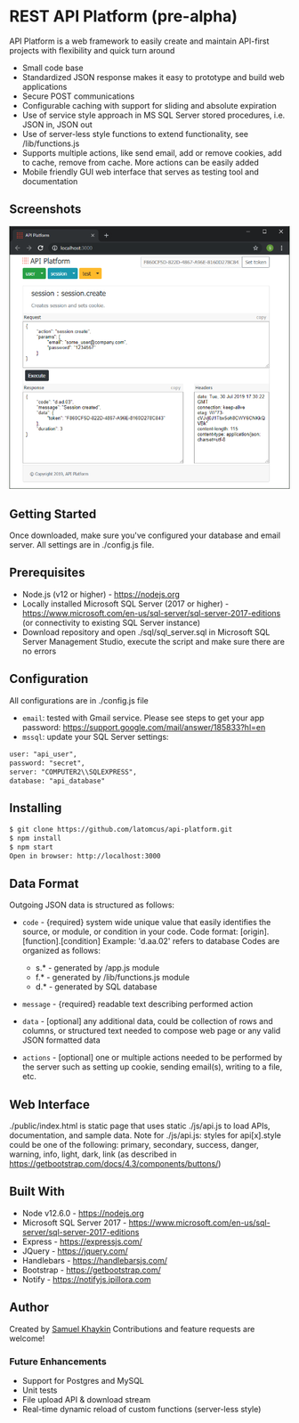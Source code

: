 # REST API Platform (pre-alpha)
API Platform is a web framework to easily create and maintain API-first projects with flexibility and quick turn around
* Small code base
* Standardized JSON response makes it easy to prototype and build web applications
* Secure POST communications
* Configurable caching with support for sliding and absolute expiration
* Use of service style approach in MS SQL Server stored procedures, i.e. JSON in, JSON out
* Use of server-less style functions to extend functionality, see /lib/functions.js
* Supports multiple actions, like send email, add or remove cookies, add to cache, remove from cache. More actions can be easily added
* Mobile friendly GUI web interface that serves as testing tool and documentation

## Screenshots
<img src="https://raw.githubusercontent.com/latomcus/api-platform/dev/public/images/api-gui.png" title="Web page to test session.create service">

## Getting Started
Once downloaded, make sure you've configured your database and email server. All settings are in ./config.js file.

## Prerequisites
* Node.js (v12 or higher) - https://nodejs.org
* Locally installed Microsoft SQL Server (2017 or higher) - https://www.microsoft.com/en-us/sql-server/sql-server-2017-editions
(or connectivity to existing SQL Server instance)
* Download repository and open ./sql/sql_server.sql in Microsoft SQL Server Management Studio, execute the script and make sure there are no errors

## Configuration
All configurations are in ./config.js file
 * `email`: tested with Gmail service. Please see steps to get your app password: https://support.google.com/mail/answer/185833?hl=en
 * `mssql`: update your SQL Server settings:

```
user: "api_user",
password: "secret",
server: "COMPUTER2\\SQLEXPRESS",
database: "api_database"
```

## Installing
    $ git clone https://github.com/latomcus/api-platform.git
    $ npm install
    $ npm start
    Open in browser: http://localhost:3000

## Data Format
Outgoing JSON data is structured as follows:
 * `code` - {required} system wide unique value that easily identifies the source, or module, or condition in your code.
Code format: [origin].[function].[condition]
Example: 'd.aa.02' refers to database
Codes are organized as follows:
   - s.* - generated by /app.js module
   - f.* - generated by /lib/functions.js module
   - d.* - generated by SQL database

 * `message` - {required} readable text describing performed action
 * `data` - [optional] any additional data, could be collection of rows and columns, or structured text needed to compose web page or any valid JSON formatted data
 * `actions` - [optional] one or multiple actions needed to be performed by the server such as setting up cookie, sending email(s), writing to a file, etc.

## Web Interface
./public/index.html is static page that uses static ./js/api.js to load APIs, documentation, and sample data.
Note for ./js/api.js: styles for api[x].style could be one of the following: primary, secondary, success, danger, warning, info, light, dark, link (as described in https://getbootstrap.com/docs/4.3/components/buttons/)

## Built With
* Node v12.6.0 - https://nodejs.org
* Microsoft SQL Server 2017 - https://www.microsoft.com/en-us/sql-server/sql-server-2017-editions
* Express - https://expressjs.com/
* JQuery - https://jquery.com/
* Handlebars - https://handlebarsjs.com/
* Bootstrap - https://getbootstrap.com/
* Notify - https://notifyjs.jpillora.com

## Author
Created by [Samuel Khaykin](mailto:latomcus@gmail.com) Contributions and feature requests are welcome!

### Future Enhancements
 * Support for Postgres and MySQL
 * Unit tests
 * File upload API & download stream
 * Real-time dynamic reload of custom functions (server-less style)

